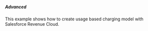 ##### Advanced

This example shows how to create usage based charging model with Salesforce Revenue Cloud.
